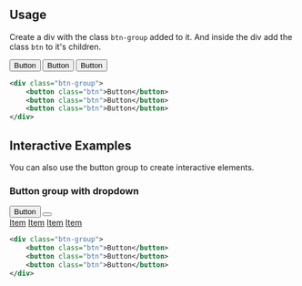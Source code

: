 <ins id="experimental"></ins>

## Usage

Create a div with the class `btn-group` added to it. And inside the div add the class `btn` to it's children.

<div class="p-4 m-1 bg-dark-1">
	<div class="btn-group">
		<button class="btn">Button</button>
		<button class="btn">Button</button>
		<button class="btn">Button</button>
	</div>
</div>

```xml
<div class="btn-group">
	<button class="btn">Button</button>
	<button class="btn">Button</button>
	<button class="btn">Button</button>
</div>
```

## Interactive Examples
You can also use the button group to create interactive elements.

### Button group with dropdown
<div class="p-4 m-1 bg-dark-1">
	<div class="btn-group" style="width:max-content">
		<button class="btn primary unelevated">Button</button>
		<button class="btn primary unelevated" data-toggle-menu="a">
		 <i class="mdi mdi-arrow-down-drop-circle display-h6"></i>
		</button>
	</div>
	<div class="menu list" data-menu-id="a">
		<a class="item" href="javascript:void">Item</a>
		<a class="item" href="javascript:void">Item</a>
		<a class="item" href="javascript:void">Item</a>
		<a class="item" href="javascript:void">Item</a>
	</div>
</div>

```xml
<div class="btn-group">
	<button class="btn">Button</button>
	<button class="btn">Button</button>
	<button class="btn">Button</button>
</div>
```